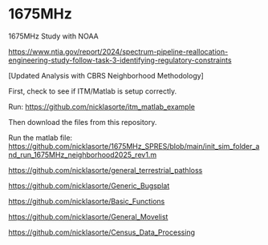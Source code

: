 # 1675MHz
1675MHz Study with NOAA 

https://www.ntia.gov/report/2024/spectrum-pipeline-reallocation-engineering-study-follow-task-3-identifying-regulatory-constraints

[Updated Analysis with CBRS Neighborhood Methodology]

First, check to see if ITM/Matlab is setup correctly.

Run: https://github.com/nicklasorte/itm_matlab_example


Then download the files from this repository.

Run the matlab file: https://github.com/nicklasorte/1675MHz_SPRES/blob/main/init_sim_folder_and_run_1675MHz_neighborhood2025_rev1.m



https://github.com/nicklasorte/general_terrestrial_pathloss

https://github.com/nicklasorte/Generic_Bugsplat

https://github.com/nicklasorte/Basic_Functions

https://github.com/nicklasorte/General_Movelist

https://github.com/nicklasorte/Census_Data_Processing
